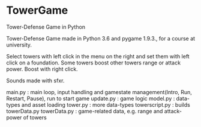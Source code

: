 # TowerGame


Tower-Defense Game in Python


Tower-Defense Game made in Python 3.6 and pygame 1.9.3., for a course at university.

Select towers with left click in the menu on the right and set them with left click on a foundation. 
Some towers boost other towers range or attack power. Boost with right click. 

Sounds made with sfxr.



main.py : main loop, input handling and gamestate management(Intro, Run, Restart, Pause), run to start game
update.py : game logic
model.py : data-types and asset loading
tower.py : more data-types
towerscript.py : builds towerData.py
towerData.py : game-related data, e.g. range and attack-power of towers
